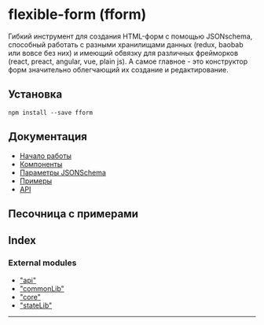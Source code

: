 
flexible-form (fform)
=====================

Гибкий инструмент для создания HTML-форм с помощью JSONschema, способный работать с разными хранилищами данных (redux, baobab или вовсе без них) и имеющий обвязку для различных фрейморков (react, preact, angular, vue, plain js). А самое главное - это конструктор форм значительно облегчающий их создание и редактирование.

Установка
---------

`npm install --save fform`

Документация
------------

*   [Начало работы](/docs/ru/start.md)
*   [Компоненты](/docs/ru/components.md)
*   [Параметры JSONSchema](/docs/ru/schema.md)
*   [Примеры](/docs/ru/examples.md)
*   [API](/docs/ru/schema/api.md)

Песочница с примерами
---------------------

## Index

### External modules

* ["api"](modules/_api_.md)
* ["commonLib"](modules/_commonlib_.md)
* ["core"](modules/_core_.md)
* ["stateLib"](modules/_statelib_.md)

---

